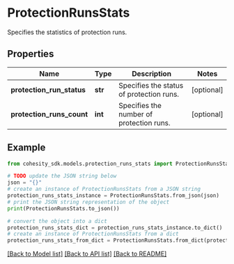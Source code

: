 # ProtectionRunsStats

Specifies the statistics of protection runs.

## Properties

Name | Type | Description | Notes
------------ | ------------- | ------------- | -------------
**protection_run_status** | **str** | Specifies the status of protection runs. | [optional] 
**protection_runs_count** | **int** | Specifies the number of protection runs. | [optional] 

## Example

```python
from cohesity_sdk.models.protection_runs_stats import ProtectionRunsStats

# TODO update the JSON string below
json = "{}"
# create an instance of ProtectionRunsStats from a JSON string
protection_runs_stats_instance = ProtectionRunsStats.from_json(json)
# print the JSON string representation of the object
print(ProtectionRunsStats.to_json())

# convert the object into a dict
protection_runs_stats_dict = protection_runs_stats_instance.to_dict()
# create an instance of ProtectionRunsStats from a dict
protection_runs_stats_from_dict = ProtectionRunsStats.from_dict(protection_runs_stats_dict)
```
[[Back to Model list]](../README.md#documentation-for-models) [[Back to API list]](../README.md#documentation-for-api-endpoints) [[Back to README]](../README.md)


